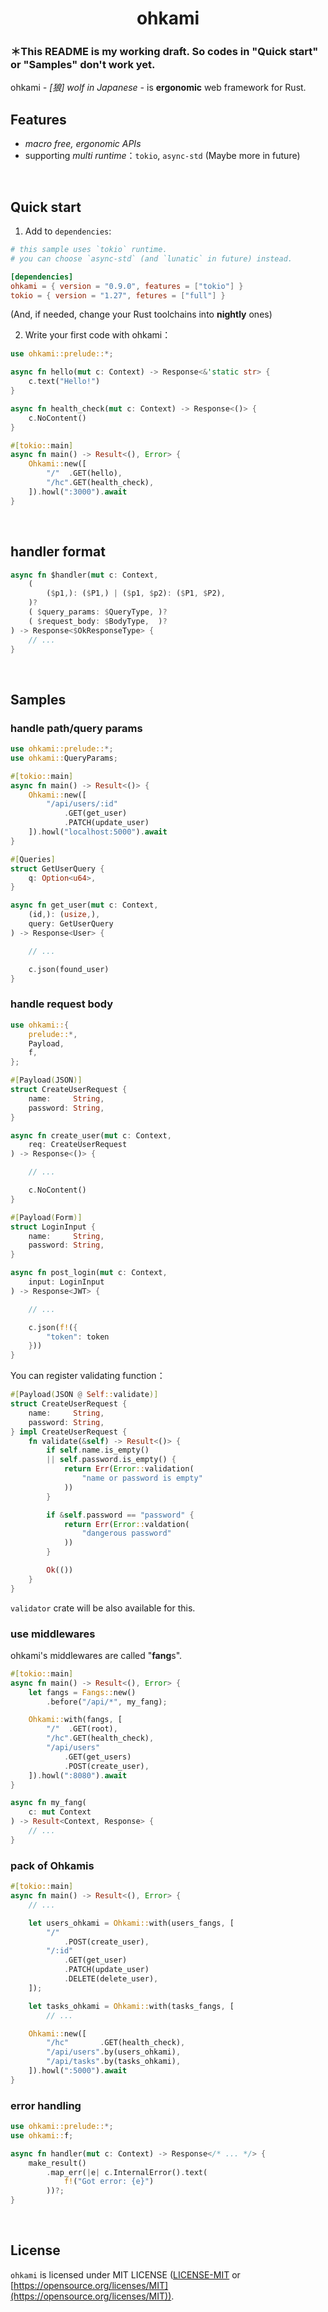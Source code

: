 <div align="center">
    <h1>ohkami</h1>
</div>

### ＊This README is my working draft. So codes in "Quick start" or "Samples" don't work yet.<br/>

ohkami *- [狼] wolf in Japanese -* is **ergonomic** web framework for Rust.

## Features
- *macro free, ergonomic APIs*
- supporting *multi runtime*：`tokio`, `async-std` (Maybe more in future)

<br/>

## Quick start
1. Add to `dependencies`:

```toml
# this sample uses `tokio` runtime.
# you can choose `async-std` (and `lunatic` in future) instead.

[dependencies]
ohkami = { version = "0.9.0", features = ["tokio"] }
tokio = { version = "1.27", fetures = ["full"] }
```
(And, if needed, change your Rust toolchains into **nightly** ones)

2. Write your first code with ohkami：

```rust
use ohkami::prelude::*;

async fn hello(mut c: Context) -> Response<&'static str> {
    c.text("Hello!")
}

async fn health_check(mut c: Context) -> Response<()> {
    c.NoContent()
}

#[tokio::main]
async fn main() -> Result<(), Error> {
    Ohkami::new([
        "/"  .GET(hello),
        "/hc".GET(health_check),
    ]).howl(":3000").await
}
```

<br/>

## handler format
```rust
async fn $handler(mut c: Context,
    (
        ($p1,): ($P1,) | ($p1, $p2): ($P1, $P2),
    )?
    ( $query_params: $QueryType, )?
    ( $request_body: $BodyType,  )?
) -> Response<$OkResponseType> {
    // ...
}
```

<br/>

## Samples

### handle path/query params
```rust
use ohkami::prelude::*;
use ohkami::QueryParams;

#[tokio::main]
async fn main() -> Result<()> {
    Ohkami::new([
        "/api/users/:id"
            .GET(get_user)
            .PATCH(update_user)
    ]).howl("localhost:5000").await
}

#[Queries]
struct GetUserQuery {
    q: Option<u64>,
}

async fn get_user(mut c: Context,
    (id,): (usize,),
    query: GetUserQuery
) -> Response<User> {

    // ...

    c.json(found_user)
}
```

### handle request body
```rust
use ohkami::{
    prelude::*,
    Payload,
    f,
};

#[Payload(JSON)]
struct CreateUserRequest {
    name:     String,
    password: String,
}

async fn create_user(mut c: Context,
    req: CreateUserRequest
) -> Response<()> {

    // ...

    c.NoContent()
}

#[Payload(Form)]
struct LoginInput {
    name:     String,
    password: String,
}

async fn post_login(mut c: Context,
    input: LoginInput
) -> Response<JWT> {

    // ...

    c.json(f!({
        "token": token
    }))
}
```
You can register validating function：
```rust
#[Payload(JSON @ Self::validate)]
struct CreateUserRequest {
    name:     String,
    password: String,
} impl CreateUserRequest {
    fn validate(&self) -> Result<()> {
        if self.name.is_empty()
        || self.password.is_empty() {
            return Err(Error::validation(
                "name or password is empty"
            ))
        }

        if &self.password == "password" {
            return Err(Error::valdation(
                "dangerous password"
            ))
        }

        Ok(())
    }
}
```
`validator` crate will be also available for this.

### use middlewares
ohkami's middlewares are called "**fang**s".
```rust
#[tokio::main]
async fn main() -> Result<(), Error> {
    let fangs = Fangs::new()
        .before("/api/*", my_fang);

    Ohkami::with(fangs, [
        "/"  .GET(root),
        "/hc".GET(health_check),
        "/api/users"
            .GET(get_users)
            .POST(create_user),
    ]).howl(":8080").await
}

async fn my_fang(
    c: mut Context
) -> Result<Context, Response> {
    // ...
}
```

### pack of Ohkamis
```rust
#[tokio::main]
async fn main() -> Result<(), Error> {
    // ...

    let users_ohkami = Ohkami::with(users_fangs, [
        "/"
            .POST(create_user),
        "/:id"
            .GET(get_user)
            .PATCH(update_user)
            .DELETE(delete_user),
    ]);

    let tasks_ohkami = Ohkami::with(tasks_fangs, [
        // ...

    Ohkami::new([
        "/hc"       .GET(health_check),
        "/api/users".by(users_ohkami),
        "/api/tasks".by(tasks_ohkami),
    ]).howl(":5000").await
}
```

### error handling
```rust
use ohkami::prelude::*;
use ohkami::f;

async fn handler(mut c: Context) -> Response</* ... */> {
    make_result()
        .map_err(|e| c.InternalError().text(
            f!("Got error: {e}")
        ))?;
}
```

<br/>

## License
`ohkami` is licensed under MIT LICENSE ([LICENSE-MIT](https://github.com/kana-rus/ohkami/blob/main/LICENSE-MIT) or [https://opensource.org/licenses/MIT](https://opensource.org/licenses/MIT)).
